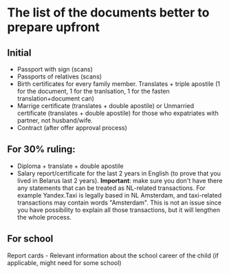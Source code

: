 # The list of the documents better to prepare upfront

## Initial
- Passport with sign (scans)
- Passports of relatives (scans)
- Birth certificates for every family member. Translates + triple apostile (1 for the document, 1 for the tranlsation, 1 for the fasten translation+document can)
- Marrige certificate (translates + double apostile) or Unmarried certificate (translates + double apostile) for those who expatriates with partner, not husband/wife.
- Contract (after offer approval process)

## For 30% ruling:
- Diploma + translate + double apostile
- Salary report/certificate for the last 2 years in English (to prove that you lived in Belarus last 2 years). **Important**: make sure you don't have there any statements that can be treated as NL-related transactions. For example Yandex.Taxi is legally based in NL Amsterdam, and taxi-related transactions may contain words "Amsterdam". This is not an issue since you have possibility to explain all those transactions, but it will lengthen the whole process.

## For school
Report cards - Relevant information about the school career of the child (if applicable, might need for some school) 
